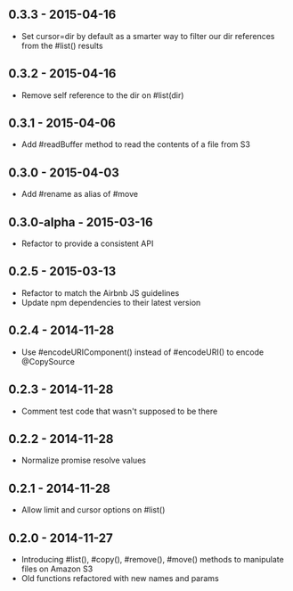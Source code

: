 ## 0.3.3 - 2015-04-16

* Set cursor=dir by default as a smarter way to filter our dir references from the #list() results

## 0.3.2 - 2015-04-16

* Remove self reference to the dir on #list(dir)

## 0.3.1 - 2015-04-06

* Add #readBuffer method to read the contents of a file from S3

## 0.3.0 - 2015-04-03

* Add #rename as alias of #move

## 0.3.0-alpha - 2015-03-16

* Refactor to provide a consistent API

## 0.2.5 - 2015-03-13

* Refactor to match the Airbnb JS guidelines
* Update npm dependencies to their latest version

## 0.2.4 - 2014-11-28

* Use #encodeURIComponent() instead of #encodeURI() to encode @CopySource

## 0.2.3 - 2014-11-28

* Comment test code that wasn't supposed to be there

## 0.2.2 - 2014-11-28

* Normalize promise resolve values

## 0.2.1 - 2014-11-28

* Allow limit and cursor options on #list()

## 0.2.0 - 2014-11-27

* Introducing #list(), #copy(), #remove(), #move() methods to manipulate files on Amazon S3
* Old functions refactored with new names and params
